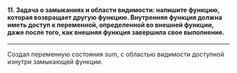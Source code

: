 <h4>11. Задача о замыканиях и области видимости: напишите функцию, которая возвращает другую функцию. Внутренняя функция должна иметь доступ к переменной, определенной во внешней функции, даже после того, как внешняя функция завершила свое выполнение.</h4>

---

Создал переменную состояния sum, с областью видимости доступной изнутри замыкающей функции.

